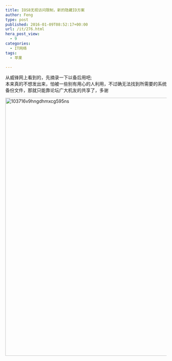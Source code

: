 ```yaml
---
title: IOS8无视访问限制，新的隐藏ID方案
author: Feng
type: post
published: 2016-01-09T08:52:17+00:00
url: /it/276.html
hera_post_view:
  - 9
categories:
  - IT网络
tags:
  - 苹果

---
```

从威锋网上看到的，先摘录一下以备后用吧;  
本来真的不想发出来，怕被一些别有用心的人利用，不过确无法找到所需要的系统备份文件，那就只能靠论坛广大机友的共享了，多谢<!--more-->

  
<a href="http://uu126.cn/wp-content/uploads/2016/01/103716v9hngdhmxcg595ns.png" rel="attachment wp-att-1984"><img loading="lazy" decoding="async" class="aligncenter size-full wp-image-1984" src="http://uu126.cn/wp-content/uploads/2016/01/103716v9hngdhmxcg595ns.png" alt="103716v9hngdhmxcg595ns" width="593" height="804" /></a>